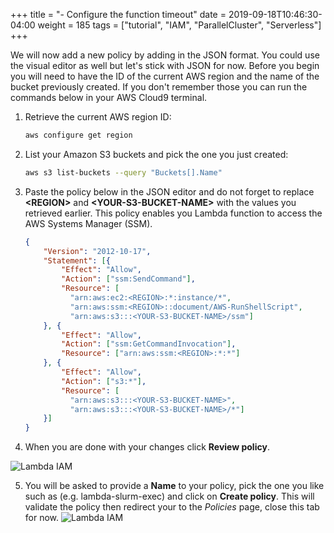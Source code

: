 +++
title = "- Configure the function timeout"
date = 2019-09-18T10:46:30-04:00
weight = 185
tags = ["tutorial", "IAM", "ParallelCluster", "Serverless"]
+++

We will now add a new policy by adding in the JSON format. You could use the visual editor as well but let's  stick with JSON for now. Before you begin you will need to have the ID of the current AWS region and the name of the bucket previously created. If you don't remember those you can run the commands below in your AWS Cloud9 terminal.

1. Retrieve the current AWS region ID:

    ```bash
    aws configure get region
    ```

2. List your Amazon S3 buckets and pick the one you just created:

    ```bash
    aws s3 list-buckets --query "Buckets[].Name"
    ```

3. Paste the policy below in the JSON editor and do not forget to replace **\<REGION\>** and **\<YOUR-S3-BUCKET-NAME\>** with the values you retrieved earlier. This policy enables you Lambda function to access the AWS Systems Manager (SSM).


    ```json
    {
        "Version": "2012-10-17",
        "Statement": [{
            "Effect": "Allow",
            "Action": ["ssm:SendCommand"],
            "Resource": [
              "arn:aws:ec2:<REGION>:*:instance/*",
              "arn:aws:ssm:<REGION>::document/AWS-RunShellScript",
              "arn:aws:s3:::<YOUR-S3-BUCKET-NAME>/ssm"]
        }, {
            "Effect": "Allow",
            "Action": ["ssm:GetCommandInvocation"],
            "Resource": ["arn:aws:ssm:<REGION>:*:*"]
        }, {
            "Effect": "Allow",
            "Action": ["s3:*"],
            "Resource": [
              "arn:aws:s3:::<YOUR-S3-BUCKET-NAME>",
              "arn:aws:s3:::<YOUR-S3-BUCKET-NAME>/*"]
        }]
    }
    ```

4. When you are done with your changes click **Review policy**.

![Lambda IAM ](/images/serverless/lambda-iamrole4.png)

5. You will be asked to provide a **Name** to your policy, pick the one you like such as (e.g. lambda-slurm-exec) and click on **Create policy**. This will validate the policy then redirect your to the *Policies* page, close this tab for now.
![Lambda IAM ](/images/serverless/lambda-iamrole5.png)
